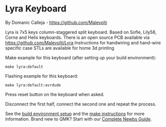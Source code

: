 # Lyra Keyboard
By Domanic Calleja - https://github.com/Malevolti

Lyra is 7x5 keys column-staggered split keyboard. Based on  Sofle, Lily58, Corne and Helix keyboards.
There is an open source PCB available via https://github.com/Malevolti/Lyra
Instructions for handwiring and hand-wire specific case STLs are available for home 3d printing

Make example for this keyboard (after setting up your build environment):

    make lyra:default

Flashing example for this keyboard:

    make lyra:default:avrdude

Press reset button on the keyboard when asked.

Disconnect the first half, connect the second one and repeat the process.

See the [build environment setup](https://docs.qmk.fm/#/getting_started_build_tools) and the [make instructions](https://docs.qmk.fm/#/getting_started_make_guide) for more information. Brand new to QMK? Start with our [Complete Newbs Guide](https://docs.qmk.fm/#/newbs).
